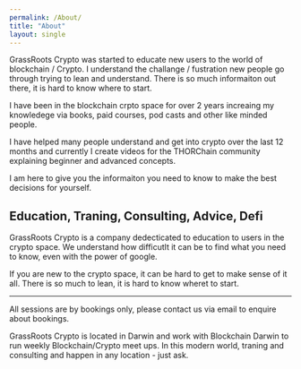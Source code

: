 ```yaml
---
permalink: /About/
title: "About"
layout: single
---
```


GrassRoots Crypto was started to educate new users to the world of blockchain / Crypto. I understand the challange / fustration new people go through trying to lean and understand. There is so much informaiton out there, it is hard to know where to start.

I have been in the blockchain crpto space for over 2 years increaing my knowledege via books, paid courses, pod casts and other like minded people. 

I have helped many people understand and get into crypto over the last 12 months and currently I create videos for the THORChain community explaining beginner and advanced concepts. 

I am here to give you the informaiton you need to know to make the best decisions for yourself.





## Education, Traning, Consulting, Advice, Defi

GrassRoots Crypto is a company dedecticated to education to users in the crypto space. We understand how difficutlt it can be to find what you need to know, even with the power of google. 

If you are new to the crypto space, it can be hard to get to make sense of it all. There is so much to lean, it is hard to know wheret to start. 

---


All sessions are by bookings only, please contact us via email to enquire about bookings.

GrassRoots Crypto is located in Darwin and work with Blockchain Darwin to run weekly Blockchain/Crypto meet ups. In this modern world, traning and consulting and happen in any location - just ask. 